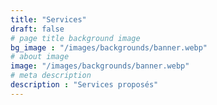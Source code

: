```yaml
---
title: "Services"
draft: false
# page title background image
bg_image : "/images/backgrounds/banner.webp"
# about image
image: "/images/backgrounds/banner.webp"
# meta description
description : "Services proposés"
---
```


